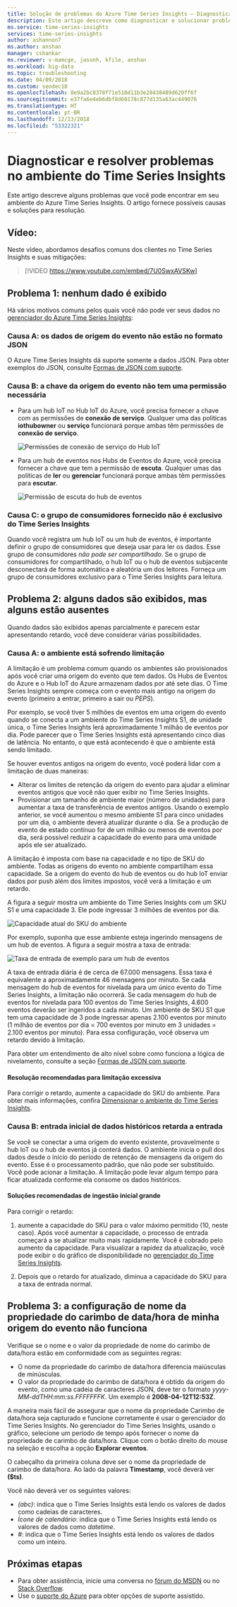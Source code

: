 ```yaml
---
title: Solução de problemas do Azure Time Series Insights – Diagnosticar e solucionar problemas no Azure Time Series Insights | Microsoft Docs
description: Este artigo descreve como diagnosticar e solucionar problemas comuns que podem ser encontrados em seu ambiente do Azure Time Series Insights.
ms.service: time-series-insights
services: time-series-insights
author: ashannon7
ms.author: anshan
manager: cshankar
ms.reviewer: v-mamcge, jasonh, kfile, anshan
ms.workload: big-data
ms.topic: troubleshooting
ms.date: 04/09/2018
ms.custom: seodec18
ms.openlocfilehash: 8e9a2bc8378f71e510d11b3e28438489d620ff6f
ms.sourcegitcommit: e37fa6e4eb6dbf8d60178c877d135a63ac449076
ms.translationtype: HT
ms.contentlocale: pt-BR
ms.lasthandoff: 12/13/2018
ms.locfileid: "53322321"
---
```

# <a name="diagnose-and-solve-issues-in-your-time-series-insights-environment"></a>Diagnosticar e resolver problemas no ambiente do Time Series Insights

Este artigo descreve alguns problemas que você pode encontrar em seu ambiente do Azure Time Series Insights. O artigo fornece possíveis causas e soluções para resolução.

## <a name="video"></a>Vídeo: 

Neste vídeo, abordamos desafios comuns dos clientes no Time Series Insights e suas mitigações:</br>

> [!VIDEO https://www.youtube.com/embed/7U0SwxAVSKw]

## <a name="problem-1-no-data-is-shown"></a>Problema 1: nenhum dado é exibido

Há vários motivos comuns pelos quais você não pode ver seus dados no [gerenciador do Azure Time Series Insights](https://insights.timeseries.azure.com):

### <a name="cause-a-event-source-data-isnt-in-json-format"></a>Causa A: os dados de origem do evento não estão no formato JSON

O Azure Time Series Insights dá suporte somente a dados JSON. Para obter exemplos do JSON, consulte [Formas de JSON com suporte](./how-to-shape-query-json.md).

### <a name="cause-b-the-event-source-key-is-missing-a-required-permission"></a>Causa B: a chave da origem do evento não tem uma permissão necessária

* Para um hub IoT no Hub IoT do Azure, você precisa fornecer a chave com as permissões de **conexão de serviço**. Qualquer uma das políticas **iothubowner** ou **serviço** funcionará porque ambas têm permissões de **conexão de serviço**.

   ![Permissões de conexão de serviço do Hub IoT](media/diagnose-and-solve-problems/iothub-serviceconnect-permissions.png)


* Para um hub de eventos nos Hubs de Eventos do Azure, você precisa fornecer a chave que tem a permissão de **escuta**. Qualquer umas das políticas de **ler** ou **gerenciar** funcionará porque ambas têm permissões para **escutar**.

   ![Permissão de escuta do hub de eventos](media/diagnose-and-solve-problems/eventhub-listen-permissions.png)

### <a name="cause-c-the-consumer-group-provided-isnt-exclusive-to-time-series-insights"></a>Causa C: o grupo de consumidores fornecido não é exclusivo do Time Series Insights

Quando você registra um hub IoT ou um hub de eventos, é importante definir o grupo de consumidores que deseja usar para ler os dados. Esse grupo de consumidores *não pode ser compartilhado*. Se o grupo de consumidores for compartilhado, o hub IoT ou o hub de eventos subjacente desconectará de forma automática e aleatória um dos leitores. Forneça um grupo de consumidores exclusivo para o Time Series Insights para leitura.

## <a name="problem-2-some-data-is-shown-but-data-is-missing"></a>Problema 2: alguns dados são exibidos, mas alguns estão ausentes

Quando dados são exibidos apenas parcialmente e parecem estar apresentando retardo, você deve considerar várias possibilidades.

### <a name="cause-a-your-environment-is-being-throttled"></a>Causa A: o ambiente está sofrendo limitação

A limitação é um problema comum quando os ambientes são provisionados após você criar uma origem do evento que tem dados. Os Hubs de Eventos do Azure e o Hub IoT do Azure armazenam dados por até sete dias. O Time Series Insights sempre começa com o evento mais antigo na origem do evento (primeiro a entrar, primeiro a sair ou *PEPS*). 

Por exemplo, se você tiver 5 milhões de eventos em uma origem do evento quando se conecta a um ambiente do Time Series Insights S1, de unidade única, o Time Series Insights lerá aproximadamente 1 milhão de eventos por dia. Pode parecer que o Time Series Insights está apresentando cinco dias de latência. No entanto, o que está acontecendo é que o ambiente está sendo limitado. 

Se houver eventos antigos na origem do evento, você poderá lidar com a limitação de duas maneiras:

- Alterar os limites de retenção da origem do evento para ajudar a eliminar eventos antigos que você não quer exibir no Time Series Insights.
- Provisionar um tamanho de ambiente maior (número de unidades) para aumentar a taxa de transferência de eventos antigos. Usando o exemplo anterior, se você aumentou o mesmo ambiente S1 para cinco unidades por um dia, o ambiente deverá atualizar durante o dia. Se a produção de evento de estado contínuo for de um milhão ou menos de eventos por dia, será possível reduzir a capacidade do evento para uma unidade após ele ser atualizado.

A limitação é imposta com base na capacidade e no tipo de SKU do ambiente. Todas as origens do evento no ambiente compartilham essa capacidade. Se a origem do evento do hub de eventos ou do hub IoT enviar dados por push além dos limites impostos, você verá a limitação e um retardo.

A figura a seguir mostra um ambiente do Time Series Insights com um SKU S1 e uma capacidade 3. Ele pode ingressar 3 milhões de eventos por dia.

![Capacidade atual do SKU do ambiente](media/diagnose-and-solve-problems/environment-sku-current-capacity.png)

Por exemplo, suponha que esse ambiente esteja ingerindo mensagens de um hub de eventos. A figura a seguir mostra a taxa de entrada:

![Taxa de entrada de exemplo para um hub de eventos](media/diagnose-and-solve-problems/eventhub-ingress-rate.png)

A taxa de entrada diária é de cerca de 67.000 mensagens. Essa taxa é equivalente a aproximadamente 46 mensagens por minuto. Se cada mensagem do hub de eventos for nivelada para um único evento do Time Series Insights, a limitação não ocorrerá. Se cada mensagem do hub de eventos for nivelada para 100 eventos do Time Series Insights, 4.600 eventos deverão ser ingeridos a cada minuto. Um ambiente de SKU S1 que tem uma capacidade de 3 pode ingressar apenas 2.100 eventos por minuto (1 milhão de eventos por dia = 700 eventos por minuto em 3 unidades = 2.100 eventos por minuto). Para essa configuração, você observa um retardo devido à limitação. 

Para obter um entendimento de alto nível sobre como funciona a lógica de nivelamento, consulte a seção [Formas de JSON com suporte](./how-to-shape-query-json.md).

#### <a name="recommended-resolutions-for-excessive-throttling"></a>Resolução recomendadas para limitação excessiva

Para corrigir o retardo, aumente a capacidade do SKU do ambiente. Para obter mais informações, confira [Dimensionar o ambiente do Time Series Insights](time-series-insights-how-to-scale-your-environment.md).

### <a name="cause-b-initial-ingestion-of-historical-data-slows-ingress"></a>Causa B: entrada inicial de dados históricos retarda a entrada

Se você se conectar a uma origem do evento existente, provavelmente o hub IoT ou o hub de eventos já conterá dados. O ambiente inicia o pull dos dados desde o início do período de retenção de mensagens da origem do evento. Esse é o processamento padrão, que não pode ser substituído. Você pode acionar a limitação. A limitação pode levar algum tempo para ficar atualizada conforme ela consome os dados históricos.

#### <a name="recommended-resolutions-for-large-initial-ingestion"></a>Soluções recomendadas de ingestão inicial grande

Para corrigir o retardo:

1. aumente a capacidade do SKU para o valor máximo permitido (10, neste caso). Após você aumentar a capacidade, o processo de entrada começará a se atualizar muito mais rapidamente. Você é cobrado pelo aumento da capacidade. Para visualizar a rapidez da atualização, você pode exibir o do gráfico de disponibilidade no [gerenciador do Time Series Insights](https://insights.timeseries.azure.com). 

2. Depois que o retardo for atualizado, diminua a capacidade do SKU para a taxa de entrada normal.

## <a name="problem-3-my-event-sources-timestamp-property-name-setting-doesnt-work"></a>Problema 3: a configuração de nome da propriedade do carimbo de data/hora de minha origem do evento não funciona

Verifique se o nome e o valor da propriedade de nome do carimbo de data/hora estão em conformidade com as seguintes regras:
* O nome da propriedade do carimbo de data/hora diferencia maiúsculas de minúsculas.
* O valor da propriedade do carimbo de data/hora é obtido da origem do evento, como uma cadeia de caracteres JSON, deve ter o formato _yyyy-MM-ddTHH:mm:ss.FFFFFFFK_. Um exemplo é **2008-04-12T12:53Z**.

A maneira mais fácil de assegurar que o nome da propriedade Carimbo de data/hora seja capturado e funcione corretamente é usar o gerenciador do Time Series Insights. No gerenciador do Time Series Insights, usando o gráfico, selecione um período de tempo após fornecer o nome da propriedade de carimbo de data/hora. Clique com o botão direito do mouse na seleção e escolha a opção **Explorar eventos**. 

O cabeçalho da primeira coluna deve ser o nome da propriedade de carimbo de data/hora. Ao lado da palavra **Timestamp**, você deverá ver **($ts)**. 

Você não deverá ver os seguintes valores:
- *(abc)*: indica que o Time Series Insights está lendo os valores de dados como cadeias de caracteres.
- *Ícone de calendário*: indica que o Time Series Insights está lendo os valores de dados como *datetime*.
- *#*: indica que o Time Series Insights está lendo os valores de dados como um inteiro.


## <a name="next-steps"></a>Próximas etapas

- Para obter assistência, inicie uma conversa no [fórum do MSDN](https://social.msdn.microsoft.com/Forums/home?forum=AzureTimeSeriesInsights) ou no [Stack Overflow](https://stackoverflow.com/questions/tagged/azure-timeseries-insights). 
- Use o [suporte do Azure](https://azure.microsoft.com/support/options/) para obter opções de suporte assistido.

